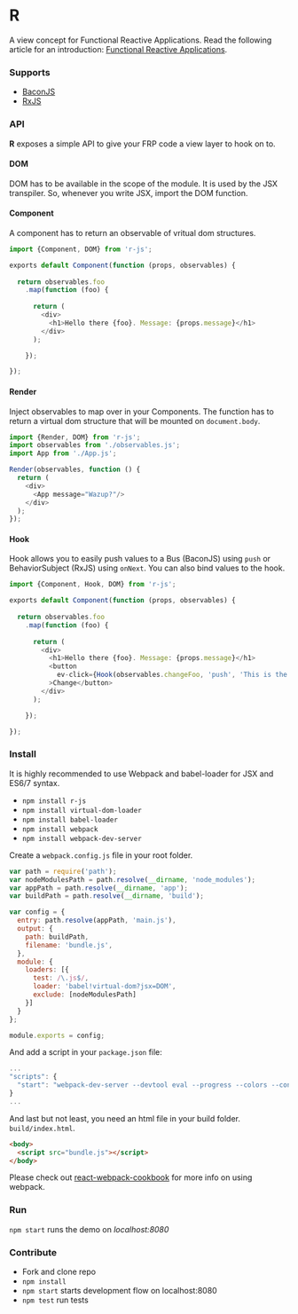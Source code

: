 # R
A view concept for Functional Reactive Applications. Read the following article for an introduction: [Functional Reactive Applications](http://christianalfoni.com/articles/2015_04_01_Functional-Reactive-Applications).

### Supports
- [BaconJS](https://baconjs.github.io/)
- [RxJS](http://xgrommx.github.io/rx-book/index.html)

### API
**R** exposes a simple API to give your FRP code a view layer to hook on to.

#### DOM
DOM has to be available in the scope of the module. It is used by the JSX transpiler. So, whenever you write JSX, import the DOM function.

#### Component
A component has to return an observable of vritual dom structures.
```js
import {Component, DOM} from 'r-js';

exports default Component(function (props, observables) {
  
  return observables.foo
    .map(function (foo) {
      
      return (
        <div>
          <h1>Hello there {foo}. Message: {props.message}</h1>
        </div>
      );

    });

});
```

#### Render
Inject observables to map over in your Components. The function has to return a virtual dom structure that will be mounted on `document.body`.
```js
import {Render, DOM} from 'r-js';
import observables from './observables.js';
import App from './App.js';

Render(observables, function () {
  return (
    <div>
      <App message="Wazup?"/>
    </div>
  );
});

```

#### Hook
Hook allows you to easily push values to a Bus (BaconJS) using `push` or BehaviorSubject (RxJS) using `onNext`. You can also bind values to the hook.
```js
import {Component, Hook, DOM} from 'r-js';

exports default Component(function (props, observables) {
  
  return observables.foo
    .map(function (foo) {
      
      return (
        <div>
          <h1>Hello there {foo}. Message: {props.message}</h1>
          <button 
            ev-click={Hook(observables.changeFoo, 'push', 'This is the new value')}
          >Change</button>
        </div>
      );

    });

});
```

### Install
It is highly recommended to use Webpack and babel-loader for JSX and ES6/7 syntax.

- `npm install r-js`
- `npm install virtual-dom-loader`
- `npm install babel-loader`
- `npm install webpack`
- `npm install webpack-dev-server`

Create a `webpack.config.js` file in your root folder.

```js
var path = require('path');
var nodeModulesPath = path.resolve(__dirname, 'node_modules');
var appPath = path.resolve(__dirname, 'app');
var buildPath = path.resolve(__dirname, 'build');

var config = {
  entry: path.resolve(appPath, 'main.js'),
  output: {
    path: buildPath,
    filename: 'bundle.js',
  },
  module: {
    loaders: [{
      test: /\.js$/,
      loader: 'babel!virtual-dom?jsx=DOM',
      exclude: [nodeModulesPath]
    }]
  }
};

module.exports = config;
```

And add a script in your `package.json` file:
```js
...
"scripts": {
  "start": "webpack-dev-server --devtool eval --progress --colors --content-base build/",
}
...
```

And last but not least, you need an html file in your build folder. `build/index.html`.

```html
<body>
  <script src="bundle.js"></script>
</body>
```

Please check out [react-webpack-cookbook](https://github.com/christianalfoni/react-webpack-cookbook/wiki) for more info on using webpack.

### Run
`npm start` runs the demo on *localhost:8080*

### Contribute
- Fork and clone repo
- `npm install`
- `npm start` starts development flow on localhost:8080
- `npm test` run tests
